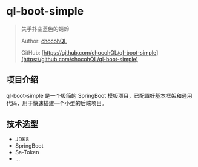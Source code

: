 # ql-boot-simple

> 失手扑空蓝色的蜻蛉
> 
> Author: [chocohQL](https://github.com/chocohQL)
> 
> GitHub: [https://github.com/chocohQL/ql-boot-simple](https://github.com/chocohQL/ql-boot-simple)

## 项目介绍

ql-boot-simple 是一个极简的 SpringBoot 模板项目，已配置好基本框架和通用代码，用于快速搭建一个小型的后端项目。

## 技术选型

+ JDK8
+ SpringBoot
+ Sa-Token
+ ...